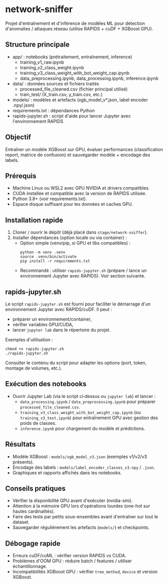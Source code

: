 # network-sniffer

Projet d'entraînement et d'inférence de modèles ML pour détection d'anomalies / attaques réseau (utilise RAPIDS + cuDF + XGBoost GPU).

## Structure principale
- app/ : notebooks (prétraitement, entraînement, inference)
  - training_v1_raw.ipynb
  - training_v2_class_weight.ipynb
  - training_v3_class_weight_with_bot_weight_cap.ipynb
  - data_preprocessing.ipynb, data_processing.ipynb, inference.ipynb
- data/ : données sources et fichiers traités
  - processed_file_cleaned.csv (fichier principal utilisé)
  - train_test/ (X_train.csv, y_train.csv, etc.)
- models/ : modèles et artefacts (xgb_model_v*.json, label encoder .npy/.json)
- requirements.txt : dépendances Python
- rapids-jupyter.sh : script d'aide pour lancer Jupyter avec l'environnement RAPIDS

## Objectif
Entraîner un modèle XGBoost sur GPU, évaluer performances (classification report, matrice de confusion) et sauvegarder modèle + encodage des labels.

## Prérequis
- Machine Linux ou WSL2 avec GPU NVIDIA et drivers compatibles.
- CUDA installée et compatible avec la version de RAPIDS utilisée.
- Python 3.8+ (voir requirements.txt).
- Espace disque suffisant pour les données et caches GPU.

## Installation rapide
1. Cloner / ouvrir le dépôt (déjà placé dans `stage/network-sniffer`).
2. Installer dépendances (option locale ou via container) :
   - Option simple (venv/pip, si GPU et libs compatibles) :
     ```
     python -m venv .venv
     source .venv/bin/activate
     pip install -r requirements.txt
     ```
   - Recommandé : utiliser `rapids-jupyter.sh` (prépare / lance un environnement Jupyter avec RAPIDS). Voir section suivante.

## rapids-jupyter.sh
Le script `rapids-jupyter.sh` est fourni pour faciliter le démarrage d'un environnement Jupyter avec RAPIDS/cuDF. Il peut :
- préparer un environnement/container,
- vérifier variables GPU/CUDA,
- lancer `jupyter lab` dans le répertoire du projet.

Exemples d'utilisation :
```
chmod +x rapids-jupyter.sh
./rapids-jupyter.sh
```
Consulter le contenu du script pour adapter les options (port, token, montage de volumes, etc.).

## Exécution des notebooks
- Ouvrir Jupyter Lab (via le script ci‑dessus ou `jupyter lab`) et lancer :
  - `data_processing.ipynb` / `data_preprocessing.ipynb` pour préparer `processed_file_cleaned.csv`.
  - `training_v3_class_weight_with_bot_weight_cap.ipynb` (ou `training_v3_test.ipynb`) pour entraînement GPU avec gestion des poids de classes.
  - `inference.ipynb` pour chargement du modèle et prédictions.

## Résultats
- Modèle XGBoost : `models/xgb_model_v3.json` (exemples v1/v2/v3 présents).
- Encodage des labels : `models/label_encoder_classes_v3.npy` / `.json`.
- Graphiques et rapports affichés dans les notebooks.

## Conseils pratiques
- Vérifier la disponibilité GPU avant d'exécuter (nvidia-smi).
- Attention à la mémoire GPU lors d'opérations lourdes (one-hot sur hautes cardinalités).
- Faire des tests par petits sous-ensembles avant d'entraîner sur tout le dataset.
- Sauvegarder régulièrement les artefacts (`models/`) et checkpoints.

## Débogage rapide
- Erreurs cuDF/cuML : vérifier version RAPIDS vs CUDA.
- Problèmes d'OOM GPU : réduire batch / features / utiliser échantillonnage.
- Incompatibilités XGBoost GPU : vérifier `tree_method`, `device` et version XGBoost.

